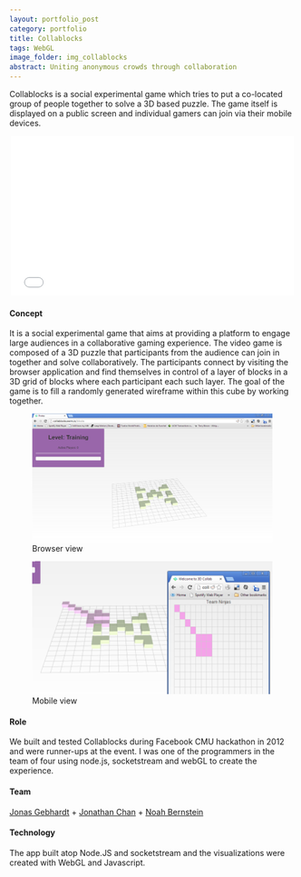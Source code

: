 ```yaml
---
layout: portfolio_post
category: portfolio
title: Collablocks
tags: WebGL
image_folder: img_collablocks
abstract: Uniting anonymous crowds through collaboration
---
```


Collablocks is a social experimental game which tries to put a co-located group of people together to solve a 3D based puzzle. The game itself is displayed on a public screen and individual gamers can join via their mobile devices.

<p style="text-align: center"><iframe src="//player.vimeo.com/video/61863214?byline=0&amp;portrait=0" width="500" height="281" frameborder="0" webkitallowfullscreen mozallowfullscreen allowfullscreen></iframe></p>

<h4>Concept</h4>

It is a social experimental game that aims at providing a platform to engage large audiences in a collaborative gaming experience. The video game is composed of a 3D puzzle that participants from the audience can join in together and solve collaboratively. The participants connect by visiting the browser application and find themselves in control of a layer of blocks in a 3D grid of blocks where each participant each such layer. The goal of the game is to fill a randomly generated wireframe within this cube by working together.

<figure class="post-image">
	<img src="/img/img_collablocks/one.png"></img>
	<figcaption>Browser view</figcaption>
</figure>

<figure class="post-image">
	<img src="/img/img_collablocks/four.png"></img>
	<figcaption>Mobile view</figcaption>
</figure>

<h4>Role</h4>

We built and tested Collablocks during Facebook CMU hackathon in 2012 and were runner-ups at the event. I was one of the programmers in the team of four using node.js, socketstream and webGL to create the experience.

<h4>Team</h4>

[Jonas Gebhardt](http://jonasgebhardt.net) + [Jonathan Chan](http://www.jon-chan.com/work) + [Noah Bernstein](http://noahbornstein.com/)

<h4>Technology</h4>

The app built atop Node.JS and socketstream and the visualizations were created with WebGL and Javascript.